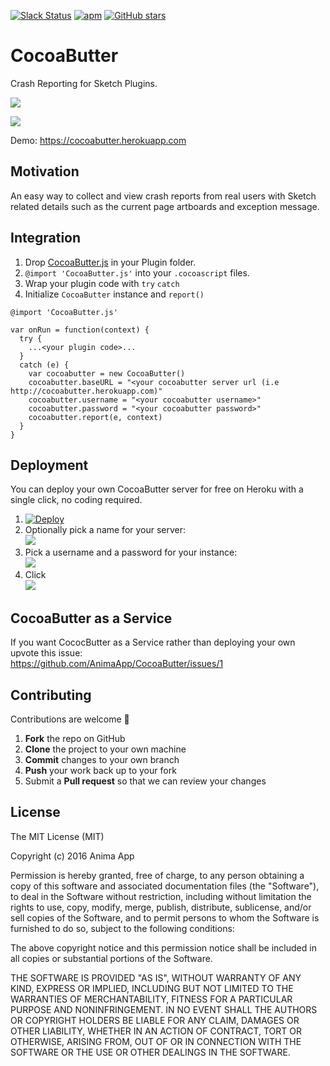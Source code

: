 [![Slack Status](http://slack.animaapp.com/badge.svg)](http://slack.animaapp.com)
[![apm](https://img.shields.io/apm/l/vim-mode.svg?maxAge=2592000)]()
[![GitHub stars](https://img.shields.io/github/stars/badges/shields.svg?style=social&label=Star&maxAge=2592000)]()


# CocoaButter
Crash Reporting for Sketch Plugins.

<kbd>![](https://cl.ly/0I1r0k3l013M/ezgif-1369415000.gif)</kbd>

<kbd>![](https://cl.ly/2j471S1I1m2n/Screen%20Shot%202016-10-01%20at%201.12.20%20PM.png)</kbd>

Demo: https://cocoabutter.herokuapp.com

## Motivation

An easy way to collect and view crash reports from real users with Sketch related details such as the current page artboards and exception message.

## Integration

1. Drop [CocoaButter.js](https://raw.githubusercontent.com/AnimaApp/CocoaButter/master/CocoaButter.js) in your Plugin folder.
2. ```@import 'CocoaButter.js'``` into your `.cocoascript` files.
3. Wrap your plugin code with `try` `catch`
4. Initialize `CocoaButter` instance and `report()`
```
@import 'CocoaButter.js'

var onRun = function(context) {
  try {
    ...<your plugin code>...
  }
  catch (e) {
    var cocoabutter = new CocoaButter()
    cocoabutter.baseURL = "<your cocoabutter server url (i.e http://cocoabutter.herokuapp.com)"
    cocoabutter.username = "<your cocoabutter username>"
    cocoabutter.password = "<your cocoabutter password>"
    cocoabutter.report(e, context)
  }
}
```

## Deployment
You can deploy your own CocoaButter server for free on Heroku with a single click, no coding required.

1. [![Deploy](https://www.herokucdn.com/deploy/button.png)](https://heroku.com/deploy)
2. Optionally pick a name for your server:  
<kbd>![](https://cl.ly/452x3b1z193G/Screen%20Shot%202016-10-01%20at%209.06.38%20AM.png)</kbd>
3. Pick a username and a password for your instance:  
<kbd>![](https://cl.ly/2F2K2b2f3e1Y/Screen%20Shot%202016-10-01%20at%209.06.30%20AM.png)</kbd>
4. Click  
<kbd>![](https://cl.ly/1U2d0V2p2g2q/Screen%20Shot%202016-10-01%20at%209.59.05%20AM.png)</kbd>

## CocoaButter as a Service

If you want CococButter as a Service rather than deploying your own upvote this issue:  
https://github.com/AnimaApp/CocoaButter/issues/1

## Contributing

Contributions are welcome 🎉

 1. **Fork** the repo on GitHub
 2. **Clone** the project to your own machine
 3. **Commit** changes to your own branch
 4. **Push** your work back up to your fork
 5. Submit a **Pull request** so that we can review your changes

## License

The MIT License (MIT)

Copyright (c) 2016 Anima App

Permission is hereby granted, free of charge, to any person obtaining a copy
of this software and associated documentation files (the "Software"), to deal
in the Software without restriction, including without limitation the rights
to use, copy, modify, merge, publish, distribute, sublicense, and/or sell
copies of the Software, and to permit persons to whom the Software is
furnished to do so, subject to the following conditions:

The above copyright notice and this permission notice shall be included in
all copies or substantial portions of the Software.

THE SOFTWARE IS PROVIDED "AS IS", WITHOUT WARRANTY OF ANY KIND, EXPRESS OR
IMPLIED, INCLUDING BUT NOT LIMITED TO THE WARRANTIES OF MERCHANTABILITY,
FITNESS FOR A PARTICULAR PURPOSE AND NONINFRINGEMENT.  IN NO EVENT SHALL THE
AUTHORS OR COPYRIGHT HOLDERS BE LIABLE FOR ANY CLAIM, DAMAGES OR OTHER
LIABILITY, WHETHER IN AN ACTION OF CONTRACT, TORT OR OTHERWISE, ARISING FROM,
OUT OF OR IN CONNECTION WITH THE SOFTWARE OR THE USE OR OTHER DEALINGS IN
THE SOFTWARE.
